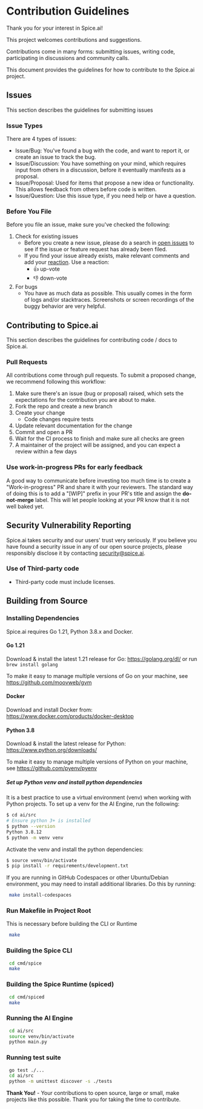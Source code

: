 # Contribution Guidelines

Thank you for your interest in Spice.ai!

This project welcomes contributions and suggestions.

Contributions come in many forms: submitting issues, writing code, participating in discussions and community calls.

This document provides the guidelines for how to contribute to the Spice.ai project.

## Issues

This section describes the guidelines for submitting issues

### Issue Types

There are 4 types of issues:

- Issue/Bug: You've found a bug with the code, and want to report it, or create an issue to track the bug.
- Issue/Discussion: You have something on your mind, which requires input from others in a discussion, before it eventually manifests as a proposal.
- Issue/Proposal: Used for items that propose a new idea or functionality. This allows feedback from others before code is written.
- Issue/Question: Use this issue type, if you need help or have a question.

### Before You File

Before you file an issue, make sure you've checked the following:

1. Check for existing issues
   - Before you create a new issue, please do a search in [open issues](https://github.com/spiceai/spiceai/issues) to see if the issue or feature request has already been filed.
   - If you find your issue already exists, make relevant comments and add your [reaction](https://github.com/blog/2119-add-reaction-to-pull-requests-issues-and-comments). Use a reaction:
     - 👍 up-vote
     - 👎 down-vote
1. For bugs
   - You have as much data as possible. This usually comes in the form of logs and/or stacktraces. Screenshots or screen recordings of the buggy behavior are very helpful.

## Contributing to Spice.ai

This section describes the guidelines for contributing code / docs to Spice.ai.

### Pull Requests

All contributions come through pull requests. To submit a proposed change, we recommend following this workflow:

1. Make sure there's an issue (bug or proposal) raised, which sets the expectations for the contribution you are about to make.
1. Fork the repo and create a new branch
1. Create your change
   - Code changes require tests
1. Update relevant documentation for the change
1. Commit and open a PR
1. Wait for the CI process to finish and make sure all checks are green
1. A maintainer of the project will be assigned, and you can expect a review within a few days

### Use work-in-progress PRs for early feedback

A good way to communicate before investing too much time is to create a "Work-in-progress" PR and share it with your reviewers. The standard way of doing this is to add a "[WIP]" prefix in your PR's title and assign the **do-not-merge** label. This will let people looking at your PR know that it is not well baked yet.

## Security Vulnerability Reporting

Spice.ai takes security and our users' trust very seriously. If you believe you have found a security issue in any of our open source projects, please responsibly disclose it by contacting security@spice.ai.

### Use of Third-party code

- Third-party code must include licenses.

## Building from Source

### Installing Dependencies

Spice.ai requires Go 1.21, Python 3.8.x and Docker.

#### Go 1.21

Download & install the latest 1.21 release for Go: https://golang.org/dl/ or run `brew install golang`

To make it easy to manage multiple versions of Go on your machine, see https://github.com/moovweb/gvm

#### Docker

Download and install Docker from: https://www.docker.com/products/docker-desktop

#### Python 3.8

Download & install the latest release for Python: https://www.python.org/downloads/

To make it easy to manage multiple versions of Python on your machine, see https://github.com/pyenv/pyenv

##### Set up Python venv and install python dependencies

It is a best practice to use a virtual environment (venv) when working with Python projects. To set up a venv for the AI Engine, run the following:

```bash
$ cd ai/src
# Ensure python 3+ is installed
$ python --version
Python 3.8.12
$ python -m venv venv
```

Activate the venv and install the python dependencies:

```bash
$ source venv/bin/activate
$ pip install -r requirements/development.txt
```

If you are running in GitHub Codespaces or other Ubuntu/Debian environment, you may need to install additional libraries. Do this by running:

```bash
 make install-codespaces
```

### Run Makefile in Project Root

This is necessary before building the CLI or Runtime

```bash
 make
```

### Building the Spice CLI

```bash
 cd cmd/spice
 make
```

### Building the Spice Runtime (spiced)

```bash
 cd cmd/spiced
 make
```

### Running the AI Engine

```bash
 cd ai/src
 source venv/bin/activate
 python main.py
```

### Running test suite

```bash
 go test ./...
 cd ai/src
 python -m unittest discover -s ./tests
```

**Thank You!** - Your contributions to open source, large or small, make projects like this possible. Thank you for taking the time to contribute.

